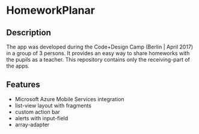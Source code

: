 # HomeworkPlanar
## Description

The app was developed during the Code+Design Camp (Berlin | April 2017) in a group of 3 persons. It provides an easy way to share homeworks with the pupils as a teacher. This repository contains only the receiving-part of the apps.

## Features

- Microsoft Azure Mobile Services integration
- list-view layout with fragments
- custom action bar
- alerts with input-field
- array-adapter
